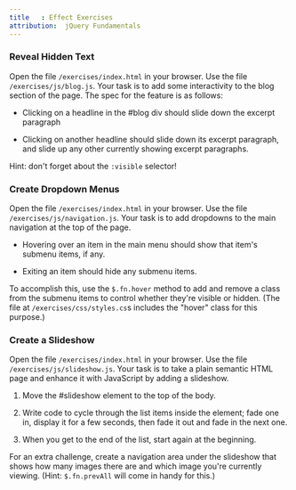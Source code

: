 ```yaml
---
title   : Effect Exercises
attribution:  jQuery Fundamentals
---
```

### Reveal Hidden Text

Open the file `/exercises/index.html` in your browser.  Use the file
`/exercises/js/blog.js`.  Your task is to add some interactivity to the blog
section of the page.  The spec for the feature is as follows:

*	Clicking on a headline in the #blog div should slide down the excerpt
  paragraph

*	Clicking on another headline should slide down its excerpt paragraph, and
  slide up any other currently showing excerpt paragraphs.

Hint: don't forget about the `:visible` selector!

### Create Dropdown Menus

Open the file `/exercises/index.html` in your browser.  Use the file
`/exercises/js/navigation.js`.  Your task is to add dropdowns to the main
navigation at the top of the page.

*	Hovering over an item in the main menu should show that item's submenu items,
  if any.

*	Exiting an item should hide any submenu items.

To accomplish this, use the `$.fn.hover` method to add and remove a class from
the submenu items to control whether they're visible or hidden.  (The file at
`/exercises/css/styles.cs`s includes the "hover" class for this purpose.)

### Create a Slideshow

Open the file `/exercises/index.html` in your browser.  Use the file
`/exercises/js/slideshow.js`.  Your task is to take a plain semantic HTML page
and enhance it with JavaScript by adding a slideshow.

1.	Move the #slideshow element to the top of the body.

2.	Write code to cycle through the list items inside the element; fade one in,
    display it for a few seconds, then fade it out and fade in the next one.

3.	When you get to the end of the list, start again at the beginning.

For an extra challenge, create a navigation area under the slideshow that shows
how many images there are and which image you're currently viewing.  (Hint:
`$.fn.prevAll` will come in handy for this.)
